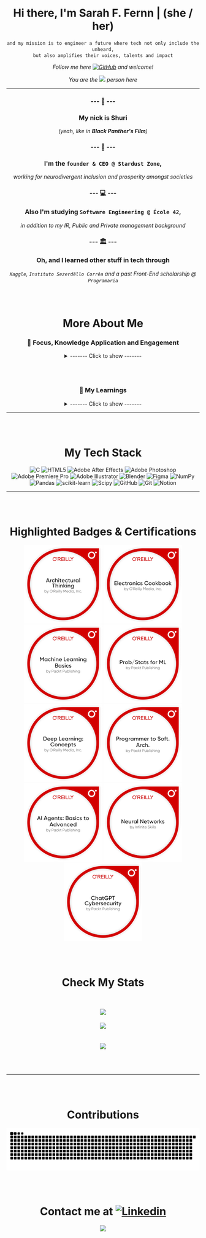 <div align="center">

# Hi there, I'm Sarah F. Fernn | (she / her) 
```
and my mission is to engineer a future where tech not only include the unheard,
but also amplifies their voices, talents and impact
```

 _Follow me here [![GitHub](https://img.shields.io/github/followers/fernnbr?label=follow&style=social)](https://github.com/fernnbr) and welcome!_ 

 _You are the ![](https://komarev.com/ghpvc/?username=fernnbr&color=50C878) person here_

---
 
<!-- My Presentation --> 
###  --- 🖤 ---  
### My nick is Shuri 
_(yeah, like in **Black Panther's Film**)_ 

### --- 💼 --- 
### I'm the `founder & CEO @ Stardust Zone`, 
_working for neurodivergent inclusion and prosperity amongst societies_

### --- 💻 ---
### Also I'm studying `Software Engineering @ École 42`, 
_in addition to my IR, Public and Private management background_

### --- 🏛️ ---
### Oh, and I learned other stuff in tech through 
_`Kaggle`, `Instituto Sezerdêllo Corrêa` and a past Front-End scholarship @ `Programaria`_



<!-- My Bio --> 
<br></br>
# More About Me 

### 🔎 Focus, Knowledge Application and Engagement 
<details>
<summary> ------- Click to show ------- </summary>

  <br></br>

#### Currently I'm exploring:

`DevOps`,
`A.I. for Good`,
`Software Architecture` 

#### Also Engaged in these Areas: 

`CivicTech`, 
`SocialTech`,
 `DeepTech areas`

```
because I believe technology should empower people,
foster inclusion, and be a force for systemic change
especially for those historically left on the margins
```

<br></br>

</details>

<br></br>

### 📘 My Learnings

<details>
<summary> ------- Click to show ------- </summary>
<br></br>

#### By the way, I'm continuously Learning: 

`[C]` | `[Python]` | `[Akoma Ntoso]` | `[LexML]` | `[LEOS]`, 

```
that nowadays help me to build inclusive digital legal frameworks, 
develop civic-minded tools, and contribute to open,
interoperable systems that serve real social impact
```

#### Fields and Techniques 

I'm also learning fields/techniques as:

`Neural Networks` | `NLP` | `Machine Learning`, 

```
because understanding how machines process language and patterns 
enables me to design intelligent systems that amplify human potential 
and create more adaptive technologies for diverse minds, driving AI for Good
```
<br></br>
</details>

---

<!-- Tech Stack --> 
<br></br>
# My Tech Stack

![C](https://img.shields.io/badge/c-%2300599C.svg?style=for-the-badge&logo=c&logoColor=white) ![HTML5](https://img.shields.io/badge/html5-%23E34F26.svg?style=for-the-badge&logo=html5&logoColor=white) ![Adobe After Effects](https://img.shields.io/badge/Adobe%20After%20Effects-9999FF.svg?style=for-the-badge&logo=Adobe%20After%20Effects&logoColor=white) ![Adobe Photoshop](https://img.shields.io/badge/adobe%20photoshop-%2331A8FF.svg?style=for-the-badge&logo=adobe%20photoshop&logoColor=white) ![Adobe Premiere Pro](https://img.shields.io/badge/Adobe%20Premiere%20Pro-9999FF.svg?style=for-the-badge&logo=Adobe%20Premiere%20Pro&logoColor=white) ![Adobe Illustrator](https://img.shields.io/badge/adobe%20illustrator-%23FF9A00.svg?style=for-the-badge&logo=adobe%20illustrator&logoColor=white) ![Blender](https://img.shields.io/badge/blender-%23F5792A.svg?style=for-the-badge&logo=blender&logoColor=white) ![Figma](https://img.shields.io/badge/figma-%23F24E1E.svg?style=for-the-badge&logo=figma&logoColor=white) ![NumPy](https://img.shields.io/badge/numpy-%23013243.svg?style=for-the-badge&logo=numpy&logoColor=white) ![Pandas](https://img.shields.io/badge/pandas-%23150458.svg?style=for-the-badge&logo=pandas&logoColor=white) ![scikit-learn](https://img.shields.io/badge/scikit--learn-%23F7931E.svg?style=for-the-badge&logo=scikit-learn&logoColor=white) ![Scipy](https://img.shields.io/badge/SciPy-%230C55A5.svg?style=for-the-badge&logo=scipy&logoColor=%white) ![GitHub](https://img.shields.io/badge/github-%23121011.svg?style=for-the-badge&logo=github&logoColor=white) ![Git](https://img.shields.io/badge/git-%23F05033.svg?style=for-the-badge&logo=git&logoColor=white) ![Notion](https://img.shields.io/badge/Notion-%23000000.svg?style=for-the-badge&logo=notion&logoColor=white)

--- 

<!-- My Badges --> 
<br></br>
# Highlighted Badges & Certifications

[![Architectural Thinking](architectural-thinking.png)](https://www.credly.com/badges/a2cefa0c-2a4b-4553-9041-970fb4cf9d54/public_url)
[![Eletronics Cookbook](electronics-cookbook.png)](https://www.credly.com/badges/9b9fdff2-852e-4458-b47f-874d76686bf0/public_url)
[![Machine Learning Basics](machine-learning-basics.2.png)](https://www.credly.com/badges/e78264ca-8f72-4a1c-a881-e4c1470b3184/public_url)
[![Probability / Statistics - The Foundations of Machine Learning](prob-stats-for-ml.1.png)](https://www.credly.com/badges/e6ab8378-6f13-4b91-8f0f-557dfdc7e45e/public_url)
[![Deep Learning Concepts](deep-learning-concepts.png)](https://www.credly.com/badges/942abfca-c477-48d6-8138-e667cc98b04a/public_url)
[![From Programmer to Software Archtecture](programmer-to-soft-arch.png)](https://www.credly.com/badges/c7da8b1b-0e0f-4903-a826-88e798b4fc6c/public_url)
[![Ai Agents: Basic to Advanced](ai-agents-basics-to-advanced.png)](https://www.credly.com/badges/8b7d0eb4-c56e-41e4-bc4e-78fd0304856b/public_url)
[![Neural Networks](neural-networks.png)](https://www.credly.com/badges/2eccda5e-a68c-4e03-a22e-d85c674c6bbe/public_url)
[![ChatGPT Cybersecurity](chatgpt-cybersecurity.png)](https://www.credly.com/badges/69edba7b-52ce-4d48-aaaf-61eff9669749/public_url)

</div>


<!-- My Stats -->
<div align="center">
<br></br>
  
# Check My Stats 
<div align="center">

   <br></br>
  <img src="https://github-readme-streak-stats.herokuapp.com/?user=fernnbr&theme=tokyonight&hide_border=true" width="60%" />
   <br></br>
  <img src="https://github-readme-stats.vercel.app/api?username=fernnbr&theme=tokyonight&hide_border=true&include_all_commits=true&count_private=true" width="60%" /> </br>
 <br></br>
  <img src="https://github-readme-stats.vercel.app/api/top-langs/?username=fernnbr&theme=tokyonight&hide_border=true&include_all_commits=true&count_private=true&layout=compact" width="30%" /> </br>
</div>
<br></br>

</div>

---

<br></br>

<div align="center">

# Contributions 

![snake gif](https://github.com/fernnbr/fernnbr/blob/output/github-snake-dark.svg)

</div>

<br></br>

<div align="center">

# Contact me at [![Linkedin](https://img.shields.io/badge/-fernnbr-blue?style=flat-square&logo=Linkedin&logoColor=white&link=https://www.linkedin.com/in/sarahfernn/)](https://www.linkedin.com/in/sarahfernn/)

</div>


<div align="center">

<img src="https://github.com/fernnbr/fernnbr/blob/main/farming_aura.gif" width="50%" />

</div>









